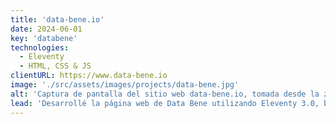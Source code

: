 ```yaml
---
title: 'data-bene.io'
date: 2024-06-01
key: 'databene'
technologies:
  - Eleventy
  - HTML, CSS & JS
clientURL: https://www.data-bene.io
image: './src/assets/images/projects/data-bene.jpg'
alt: 'Captura de pantalla del sitio web data-bene.io, tomada desde la zona sobre el pliegue en un ordenador de sobremesa. La sección principal muestra el menú y una ilustración de una hoja de helecho. Título principal: Base de datos bien hecha.'
lead: 'Desarrollé la página web de Data Bene utilizando Eleventy 3.0, basado en [Eleventy Excellent](https://github.com/madrilene/eleventy-excellent). Diseño me fue facilitado. La página es totalmente bilingüe, compatible con los idiomas francés e inglés. Data-Bene se especializa en la prestación de servicios expertos PostgreSQL, ofreciendo una gama de soluciones que van desde el diseño de sistemas y arquitectura de bases de datos hasta soporte técnico y consultoría.'
---
```

